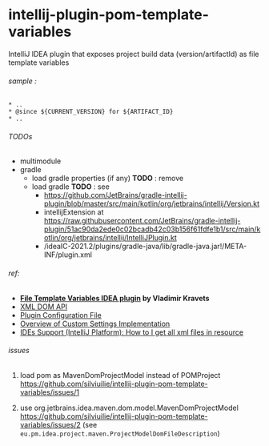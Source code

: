 
# intellij-plugin-pom-template-variables


IntelliJ IDEA plugin that exposes project build data (version/artifactId) as file template variables





###### sample :
 
    * ..
    * @since ${CURRENT_VERSION} for ${ARTIFACT_ID}
    * ..


###### TODOs 
- multimodule 
- gradle 
    - load gradle properties (if any) **TODO** : remove
    - load gradle **TODO** : see 
      - https://github.com/JetBrains/gradle-intellij-plugin/blob/master/src/main/kotlin/org/jetbrains/intellij/Version.kt
      - intellijExtension at https://raw.githubusercontent.com/JetBrains/gradle-intellij-plugin/51ac90da2ede0c02bcadb42c03b156f61fdfe1b1/src/main/kotlin/org/jetbrains/intellij/IntelliJPlugin.kt
      - /ideaIC-2021.2/plugins/gradle-java/lib/gradle-java.jar!/META-INF/plugin.xml 



###### ref: 
- **[File Template Variables IDEA plugin](https://github.com/vkravets/FileTemplatesVariable) by Vladimir Kravets**
- [XML DOM API](https://plugins.jetbrains.com/docs/intellij/xml-dom-api.html?from=jetbrains.org)
- [Plugin Configuration File](https://plugins.jetbrains.com/docs/intellij/plugin-configuration-file.html)
- [Overview of Custom Settings Implementation](https://plugins.jetbrains.com/docs/intellij/settings-tutorial.html#the-appsettingsstate-class)
- [ IDEs Support (IntelliJ Platform): How to I get all xml files in resource ](https://intellij-support.jetbrains.com/hc/en-us/community/posts/360010497879-How-to-I-get-all-xml-files-in-resource)

###### issues 
 
1. load pom as MavenDomProjectModel instead of POMProject https://github.com/silviuilie/intellij-plugin-pom-template-variables/issues/1
<!--2.  / how to load MavenDomProjectModel? -->


2. use org.jetbrains.idea.maven.dom.model.MavenDomProjectModel https://github.com/silviuilie/intellij-plugin-pom-template-variables/issues/2 
(see `eu.pm.idea.project.maven.ProjectModelDomFileDescription`) 



 

 

 
